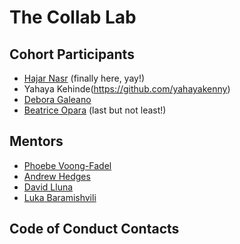 # The Collab Lab

## Cohort Participants
- [Hajar Nasr](https://github.com/hajarNasr) (finally here, yay!)
- Yahaya Kehinde(https://github.com/yahayakenny)
- [Debora Galeano](https://github.com/deboragaleano) 
- [Beatrice Opara](https://github.com/builtbybea) (last but not least!)

## Mentors
- [Phoebe Voong-Fadel](https://github.com/asianvader)
- [Andrew Hedges](https://github.com/segdeha)
- [David Lluna](https://github.com/llunaplanet)
- [Luka Baramishvili](https://github.com/lukabaramishvili)

## Code of Conduct Contacts

